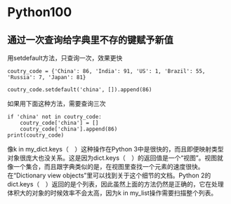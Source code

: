 # Python100



## 通过一次查询给字典里不存的键赋予新值

用setdefault方法，只查询一次，效果更快
```
coutry_code = {'China': 86, 'India': 91, 'US': 1, 'Brazil': 55, 'Russia': 7, 'Japan': 81}

coutry_code.setdefault('china', []).append(86)
```

如果用下面这种方法，需要查询三次


```
if 'china' not in coutry_code:
    coutry_code['china'] = []
    coutry_code['china'].append(86)
print(coutry_code)
```

像k in my_dict.keys（　）这种操作在Python 3中是很快的，而且即便映射类型对象很庞大也没关系。这是因为dict.keys（　）的返回值是一个“视图”。视图就像一个集合，而且跟字典类似的是，在视图里查找一个元素的速度很快。在“Dictionary view objects”里可以找到关于这个细节的文档。Python 2的dict.keys（　）返回的是个列表，因此虽然上面的方法仍然是正确的，它在处理体积大的对象的时候效率不会太高，因为k in my_list操作需要扫描整个列表。

